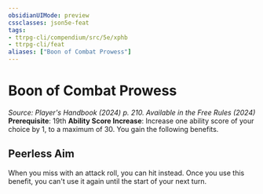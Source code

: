 ```yaml
---
obsidianUIMode: preview
cssclasses: json5e-feat
tags:
- ttrpg-cli/compendium/src/5e/xphb
- ttrpg-cli/feat
aliases: ["Boon of Combat Prowess"]
---
```

# Boon of Combat Prowess
*Source: Player's Handbook (2024) p. 210. Available in the Free Rules (2024)*  
**Prerequisite**: 19th
**Ability Score Increase**: Increase one ability score of your choice by 1, to a maximum of 30.
You gain the following benefits.

## Peerless Aim

When you miss with an attack roll, you can hit instead. Once you use this benefit, you can't use it again until the start of your next turn.